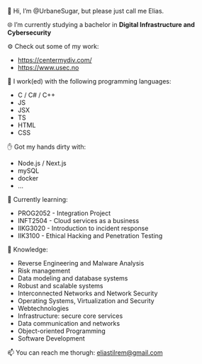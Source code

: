 👋 Hi, I’m @UrbaneSugar, but please just call me Elias.

🌐 I’m currently studying a bachelor in **Digital Infrastructure and Cybersecurity**

⚙️ Check out some of my work:
- https://centermydiv.com/
- https://www.usec.no

🔨 I work(ed) with the following programming languages:
- C / C# / C++
- JS
- JSX
- TS
- HTML
- CSS

✋ Got my hands dirty with:
- Node.js / Next.js
- mySQL
- docker
- ...

🌱 Currently learning:
- PROG2052 - Integration Project
- INFT2504 - Cloud services as a business
- IIKG3020 - Introduction to incident response
- IIK3100 - Ethical Hacking and Penetration Testing

🌟 Knowledge:
- Reverse Engineering and Malware Analysis
- Risk management
- Data modeling and database systems
- Robust and scalable systems
- Interconnected Networks and Network Security
- Operating Systems, Virtualization and Security
- Webtechnologies
- Infrastructure: secure core services
- Data communication and networks
- Object-oriented Programming
- Software Development


📫 You can reach me thorugh: eliastilrem@gmail.com

<!---
UrbaneSugar/UrbaneSugar is a ✨ special ✨ repository because its `README.md` (this file) appears on your GitHub profile.
You can click the Preview link to take a look at your changes.
--->
